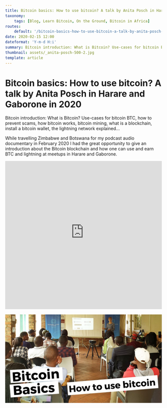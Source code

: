 ```yaml
---
title: Bitcoin basics: How to use bitcoin? A talk by Anita Posch in Harare and Gaborone in 2020
taxonomy:
    tags: [Blog, Learn Bitcoin, On the Ground, Bitcoin in Africa]
routes:
    default: '/bitcoin-basics-how-to-use-bitcoin-a-talk-by-anita-posch-in-africa'
date: 2020-02-15 12:00
dateformat: 'Y-m-d H:i'
summary: Bitcoin introduction: What is Bitcoin? Use-cases for bitcoin BTC, how to prevent scams, how bitcoin works, bitcoin mining, what is a blockchain, install a bitcoin wallet, the lightning network explained
thumbnail: assets/_anita-posch-500-2.jpg
template: article
---
```



# Bitcoin basics: How to use bitcoin? A talk by Anita Posch in Harare and Gaborone in 2020

Bitcoin introduction: What is Bitcoin? Use-cases for bitcoin BTC, how to prevent scams, how bitcoin works, bitcoin mining, what is a blockchain, install a bitcoin wallet, the lightning network explained... 

While travelling Zimbabwe and Botswana for my podcast audio documentary in February 2020 I had the great opportunity to give an introduction about the Bitcoin blockchain and how one can use and earn BTC and lightning at meetups in Harare and Gaborone.

<iframe width="100%" height="476" src="https://www.youtube-nocookie.com/embed/0TwKdJIMBIs?si=8eibvpcGTfuHC32M" title="YouTube video player" frameborder="0" allow="accelerometer; autoplay; clipboard-write; encrypted-media; gyroscope; picture-in-picture; web-share" referrerpolicy="strict-origin-when-cross-origin" allowfullscreen></iframe>


![Bitcoin basics talk Anita Posch](assets/_6-BTC-Basics-Video-Talk.jpg)
